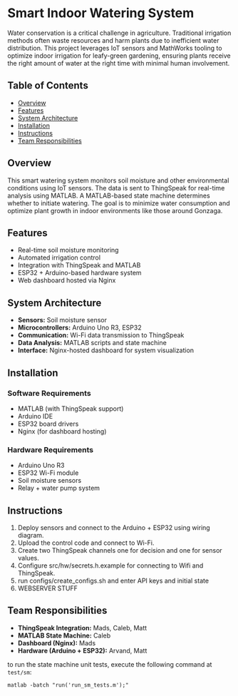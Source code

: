 # Smart Indoor Watering System

Water conservation is a critical challenge in agriculture. Traditional irrigation methods often waste resources and harm plants due to inefficient water distribution. This project leverages IoT sensors and MathWorks tooling to optimize indoor irrigation for leafy-green gardening, ensuring plants receive the right amount of water at the right time with minimal human involvement.

## Table of Contents

- [Overview](#overview)
- [Features](#features)
- [System Architecture](#system-architecture)
- [Installation](#installation)
- [Instructions](#instructions)
- [Team Responsibilities](#team-responsibilities)

## Overview

This smart watering system monitors soil moisture and other environmental conditions using IoT sensors. The data is sent to ThingSpeak for real-time analysis using MATLAB. A MATLAB-based state machine determines whether to initiate watering. The goal is to minimize water consumption and optimize plant growth in indoor environments like those around Gonzaga.

## Features

- Real-time soil moisture monitoring
- Automated irrigation control
- Integration with ThingSpeak and MATLAB
- ESP32 + Arduino-based hardware system
- Web dashboard hosted via Nginx

## System Architecture

- **Sensors:** Soil moisture sensor
- **Microcontrollers:** Arduino Uno R3, ESP32
- **Communication:** Wi-Fi data transmission to ThingSpeak
- **Data Analysis:** MATLAB scripts and state machine
- **Interface:** Nginx-hosted dashboard for system visualization

## Installation


### Software Requirements

- MATLAB (with ThingSpeak support)
- Arduino IDE
- ESP32 board drivers
- Nginx (for dashboard hosting)

### Hardware Requirements

- Arduino Uno R3
- ESP32 Wi-Fi module
- Soil moisture sensors
- Relay + water pump system

## Instructions

1. Deploy sensors and connect to the Arduino + ESP32 using wiring diagram.
2. Upload the control code and connect to Wi-Fi.
3. Create two ThingSpeak channels one for decision and one for sensor values.
4. Configure src/hw/secrets.h.example for connecting to Wifi and ThingSpeak.
5. run configs/create_configs.sh and enter API keys and initial state
6. WEBSERVER STUFF

## Team Responsibilities

- **ThingSpeak Integration:** Mads, Caleb, Matt  
- **MATLAB State Machine:** Caleb  
- **Dashboard (Nginx):** Mads  
- **Hardware (Arduino + ESP32):** Arvand, Matt  



to run the state machine unit tests, execute the following command at ```test/sm```:

```shell
matlab -batch "run('run_sm_tests.m');"
```





